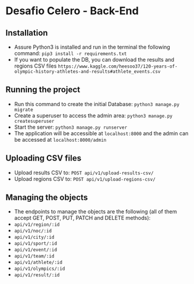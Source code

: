 # Desafio Celero - Back-End

## Installation

- Assure Python3 is installed and run in the terminal the following command: `pip3 install -r requirements.txt`
- If you want to populate the DB, you can download the results and regions CSV files `https://www.kaggle.com/heesoo37/120-years-of-olympic-history-athletes-and-results#athlete_events.csv`
## Running the project

- Run this command to create the initial Database: `python3 manage.py migrate`
- Create a superuser to access the admin area: `python3 manage.py createsuperuser`
- Start the server: `python3 manage.py runserver`
- The application will be accessible at `localhost:8000` and the admin can be accessed at `localhost:8000/admin`

## Uploading CSV files

- Upload results CSV to: `POST api/v1/upload-results-csv/`
- Upload regions CSV to: `POST api/v1/upload-regions-csv/`

## Managing the objects

- The endpoints to manage the objects are the following (all of them accept GET, POST, PUT, PATCH and DELETE methods):
- `api/v1/region/:id` 
- `api/v1/noc/:id` 
- `api/v1/city/:id` 
- `api/v1/sport/:id` 
- `api/v1/event/:id` 
- `api/v1/team/:id` 
- `api/v1/athlete/:id` 
- `api/v1/olympics/:id` 
- `api/v1/result/:id`
